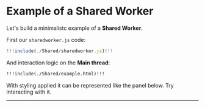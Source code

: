 # Example of a Shared Worker

Let's build a minimalistc example of a **Shared Worker**.

First our `sharedworker.js` code:

```js
!!!include(./Shared/sharedworker.js)!!!
```

And interaction logic on the **Main thread**:

```html
!!!include(./Shared/example.html)!!!
```

With styling applied it can be represented like the panel below. Try interacting with it.

---
